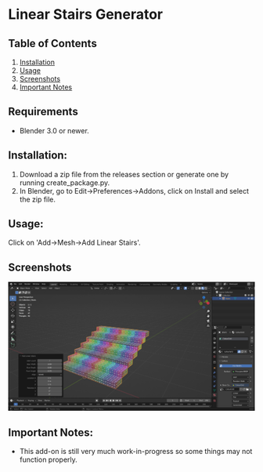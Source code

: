 # Linear Stairs Generator


## Table of Contents
1. [Installation](#installation)
2. [Usage](#usage)
3. [Screenshots](#screenshots)
4. [Important Notes](#important-notes)

## Requirements
* Blender 3.0 or newer.

## Installation:
1. Download a zip file from the releases section or generate one by running create_package.py.
2. In Blender, go to Edit->Preferences->Addons, click on Install and select the zip file.

## Usage:
Click on 'Add->Mesh->Add Linear Stairs'.

## Screenshots
![Linear Stair Generation running in Blender 3.0](./screenshots/linear_stairs_02.png)

## Important Notes:
* This add-on is still very much work-in-progress so some things may not function properly.
